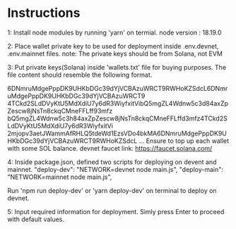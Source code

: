 # Instructions

1: Install node modules by running 'yarn' on termial.
node version : 18.19.0

2: Place wallet private key to be used for deployment inside .env.devnet, .env.mainnet files.
note: The private keys should be from Solana, not EVM

3: Put private keys(Solana) inside 'wallets.txt' file for buying purposes.
The file content should resemble the following format.

6DNmruMdgePppDK9UHKbDGc39dYjVCBAzuWRCT9RWHoKZSdcL6DNmruMdgePppDK9UHKbDGc39dYjVCBAzuWRCT9
4TCkd2SLdDVyKtU5MdXdiU7y6dR3WiyfxitVibQ5mgZL4Wdnw5c3d84axZpZescw8jNsTn8ckqCMneFFLff93mfz
bQ5mgZL4Wdnw5c3h84axZpZescw8jNsTn8ckqCMneFFLffd3mfz4TCkd2SLdDVyKtU5MdXdiU7y6dR3WiyfxitVi
2mjopv3aetJWammAfRHLQ5tdeWd1EzsVDo4bkMA6DNmruMdgePppDK9UHKbDGc39dYjVCBAzuWRCT9RWHoKZSdcL
...
Ensure to top up each wallet with some SOL balance.
devnet faucet link: https://faucet.solana.com/

4: Inside package.json, defined two scripts for deploying on devent and mainnet.
    "deploy-dev": "NETWORK=devnet node main.js",
    "deploy-main": "NETWORK=mainnet node main.js",

Run 'npm run deploy-dev' or 'yarn deploy-dev' on terminal to deploy on devnet.

5: Input required information for deployment.
Simly press Enter to proceed with default values.
